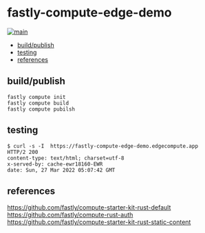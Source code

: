 # fastly-compute-edge-demo <!-- omit in toc -->

[![main](https://github.com/chenrui333/fastly-compute-edge-demo/actions/workflows/main.yml/badge.svg)](https://github.com/chenrui333/fastly-compute-edge-demo/actions/workflows/main.yml)

- [build/publish](#buildpublish)
- [testing](#testing)
- [references](#references)

## build/publish

```
fastly compute init
fastly compute build
fastly compute pubilsh
```

## testing

```
$ curl -s -I  https://fastly-compute-edge-demo.edgecompute.app
HTTP/2 200
content-type: text/html; charset=utf-8
x-served-by: cache-ewr18160-EWR
date: Sun, 27 Mar 2022 05:07:42 GMT
```

## references

https://github.com/fastly/compute-starter-kit-rust-default
https://github.com/fastly/compute-rust-auth
https://github.com/fastly/compute-starter-kit-rust-static-content
